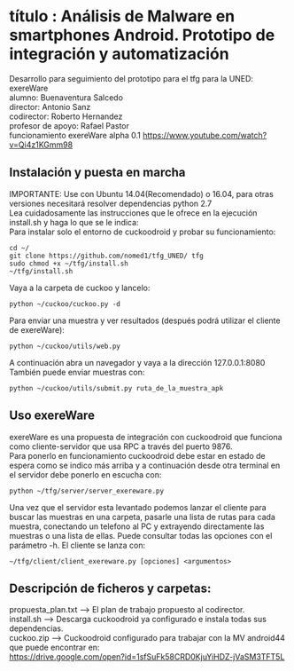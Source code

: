 # título : Análisis de Malware en smartphones Android. Prototipo de integración y automatización
Desarrollo para seguimiento del prototipo para el tfg para la UNED: exereWare  
alumno: Buenaventura Salcedo  
director: Antonio Sanz  
codirector: Roberto Hernandez  
profesor de apoyo: Rafael Pastor  
funcionamiento exereWare alpha 0.1 https://www.youtube.com/watch?v=Qi4z1KGmm98  
## Instalación y puesta en marcha  
IMPORTANTE: Use con Ubuntu 14.04(Recomendado) o 16.04, para otras versiones necesitará resolver dependencias python 2.7  
Lea cuidadosamente las instrucciones que le ofrece en la ejecución install.sh y haga lo que se le indica:  
Para instalar solo el entorno de cuckoodroid y probar su funcionamiento:  

~~~
cd ~/  
git clone https://github.com/nomed1/tfg_UNED/ tfg  
sudo chmod +x ~/tfg/install.sh  
~/tfg/install.sh  
~~~
Vaya a la carpeta de cuckoo y lancelo:
~~~
python ~/cuckoo/cuckoo.py -d  
~~~
Para enviar una muestra y ver resultados (después podrá utilizar el cliente de exereWare):    
~~~
python ~/cuckoo/utils/web.py  
~~~
A continuación abra un navegador y vaya a la dirección 127.0.0.1:8080  
También puede enviar muestras con:  
~~~
python ~/cuckoo/utils/submit.py ruta_de_la_muestra_apk  
~~~
## Uso exereWare  
exereWare es una propuesta de integración con cuckoodroid que funciona como cliente-servidor que usa RPC a través del puerto 9876.  
Para ponerlo en funcionamiento cuckoodroid debe estar en estado de espera como se indico más arriba y a continuación desde otra terminal en el servidor debe ponerlo en escucha con:  
~~~  
python ~/tfg/server/server_exereware.py  
~~~  
Una vez que el servidor esta levantado podemos lanzar el cliente para buscar las muestras en una carpeta, pasarle una lista de rutas para cada muestra, conectando un telefono al PC y extrayendo directamente las muestras o una lista de ellas. Puede consultar todas las opciones con el parámetro -h. El cliente se lanza con:
~~~  
~/tfg/client/client_exereware.py [opciones] <argumentos>  
~~~
## Descripción de ficheros y carpetas:  
propuesta_plan.txt --> El plan de trabajo propuesto al codirector.  
install.sh --> Descarga cuckoodroid ya configurado e instala todas sus dependencias.  
cuckoo.zip --> Cuckoodroid configurado para trabajar con la MV android44 que puede encontrar en:  
https://drive.google.com/open?id=1sfSuFk58CRD0KjuYiHDZ-jVaSM3TFT5L
